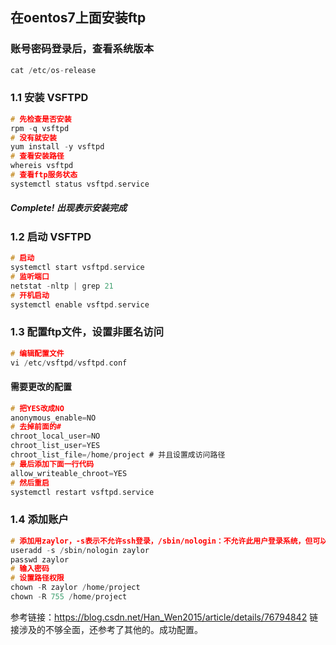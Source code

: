 ## 在oentos7上面安装ftp
### 账号密码登录后，查看系统版本
``` C
cat /etc/os-release
```
### 1.1 安装 VSFTPD
``` C
# 先检查是否安装
rpm -q vsftpd
# 没有就安装
yum install -y vsftpd
# 查看安装路径
whereis vsftpd
# 查看ftp服务状态
systemctl status vsftpd.service
```
##### Complete! 出现表示安装完成
### 1.2 启动 VSFTPD
``` C
# 启动
systemctl start vsftpd.service
# 监听端口
netstat -nltp | grep 21
# 开机启动
systemctl enable vsftpd.service
```
### 1.3 配置ftp文件，设置非匿名访问
``` C
# 编辑配置文件
vi /etc/vsftpd/vsftpd.conf
```
#### 需要更改的配置
``` C
# 把YES改成NO
anonymous_enable=NO
# 去掉前面的#
chroot_local_user=NO
chroot_list_user=YES
chroot_list_file=/home/project # 并且设置成访问路径
# 最后添加下面一行代码
allow_writeable_chroot=YES
# 然后重启
systemctl restart vsftpd.service
```
### 1.4 添加账户
``` C
# 添加用zaylor，-s表示不允许ssh登录，/sbin/nologin：不允许此用户登录系统，但可以登录FTP
useradd -s /sbin/nologin zaylor
passwd zaylor
# 输入密码
# 设置路径权限
chown -R zaylor /home/project
chown -R 755 /home/project
```
参考链接：https://blog.csdn.net/Han_Wen2015/article/details/76794842
链接涉及的不够全面，还参考了其他的。成功配置。
